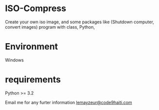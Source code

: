 # ISO-Compress
Create your own iso image, and some packages like (Shutdown computer, convert images)
program with class, Python,

# Environment
Windows

# requirements
Python >= 3.2

Email me for any furter information
lemayzeur@code9haiti.com

